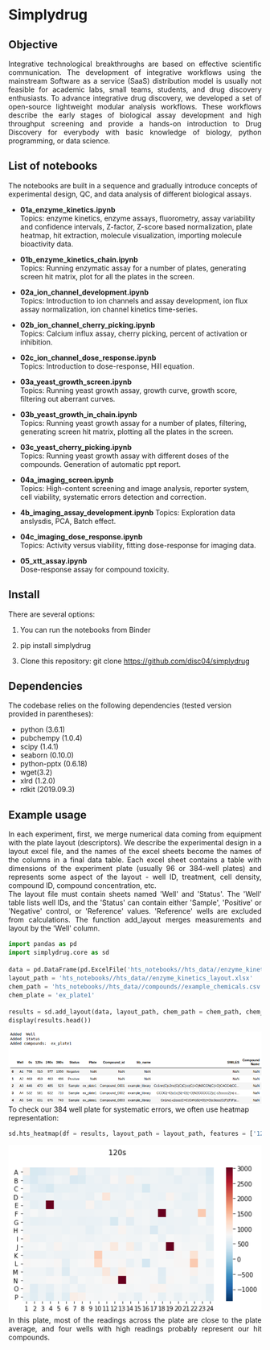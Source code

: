 # Simplydrug



## Objective

<div align="justify"> Integrative technological breakthroughs are based on effective scientific communication. The development of integrative workflows using the mainstream Software as a service (SaaS) distribution model is usually not feasible for academic labs, small teams, students, and drug discovery enthusiasts. To advance integrative drug discovery, we developed a set of open-source lightweight modular analysis workflows. These workflows describe the early stages of biological assay development and high throughput screening and provide a hands-on introduction to Drug Discovery for everybody with basic knowledge of biology, python programming, or data science. </div>

## List of notebooks

The notebooks are built in a sequence and gradually introduce concepts of experimental design, QC, and data analysis of different biological assays.
 
 * __01a_enzyme_kinetics.ipynb__   
Topics: enzyme kinetics, enzyme assays, fluorometry, assay variability and confidence intervals, Z-factor, Z-score based normalization, plate heatmap, hit extraction, molecule visualization, importing molecule bioactivity data.
 
 
 * __01b_enzyme_kinetics_chain.ipynb__    
Topics: Running enzymatic assay for a number of plates, generating screen hit matrix, plot for all the plates in the screen.     


 
 * __02a_ion_channel_development.ipynb__            
Topics: Introduction to ion channels and assay development, ion flux assay normalization, ion channel kinetics time-series.


 
 * __02b_ion_channel_cherry_picking.ipynb__      
 Topics: Calcium influx assay, cherry picking, percent of activation or inhibition.      
 
 
 
 * __02c_ion_channel_dose_response.ipynb__     
Topics: Introduction to dose-response, Hill equation.   
   
 
 * __03a_yeast_growth_screen.ipynb__  
 Topics: Running yeast growth assay, growth curve, growth score, filtering out aberrant curves.
 
 
 * __03b_yeast_growth_in_chain.ipynb__    
 Topics: Running yeast growth assay for a number of plates, filtering, generating screen hit matrix, plotting all the plates in the screen.     
  
   
 * __03c_yeast_cherry_picking.ipynb__    
Topics: Running yeast growth assay with different doses of the compounds. Generation of automatic ppt report.

  
 * __04a_imaging_screen.ipynb__   
 Topics: High-content screening and image analysis, reporter system, cell viability, systematic errors detection and correction. 
 
 
 * __4b_imaging_assay_development.ipynb__ 
 Topics: Exploration data anslysdis, PCA, Batch effect.
 
 
 
 * __04c_imaging_dose_response.ipynb__     
 Topics: Activity versus viability, fitting dose-response for imaging data. 
 
 
 * __05_xtt_assay.ipynb__  
Dose-response assay for compound toxicity.

## Install

There are several options:

1. You can run the notebooks from Binder <link to binder>

2. pip install simplydrug     

3. Clone this repository: git clone https://github.com/disc04/simplydrug

## Dependencies

The codebase relies on the following dependencies (tested version provided in parentheses):

 - python (3.6.1)
 - pubchempy (1.0.4)
 - scipy (1.4.1)
 - seaborn (0.10.0)
 - python-pptx (0.6.18)
 - wget(3.2)
 - xlrd (1.2.0)
 - rdkit (2019.09.3)

## Example usage

<div align="justify"> In each experiment, first, we merge numerical data coming from equipment with the plate layout (descriptors). We describe the experimental design in a layout excel file, and the names of the excel sheets become the names of the columns in a final data table. Each excel sheet contains a table with dimensions of the experiment plate (usually 96 or 384-well plates) and represents some aspect of the layout  -  well ID, treatment, cell density, compound ID, compound concentration, etc.</div> 

<div align="justify"> The layout file must contain sheets named  'Well' and 'Status'. The 'Well' table lists well IDs, and the 'Status' can contain either 'Sample', 'Positive' or 'Negative' control, or 'Reference' values. 'Reference' wells are excluded from calculations. The function add_layout merges measurements and layout by the 'Well' column.</div>

```python
import pandas as pd
import simplydrug.core as sd

data = pd.DataFrame(pd.ExcelFile('hts_notebooks//hts_data//enzyme_kinetics_data1.xlsx').parse(0))[['Well','0s','120s','240s', '360s']]
layout_path = 'hts_notebooks//hts_data//enzyme_kinetics_layout.xlsx'
chem_path = 'hts_notebooks//hts_data//compounds//example_chemicals.csv'
chem_plate = 'ex_plate1'

results = sd.add_layout(data, layout_path, chem_path = chem_path, chem_plate = chem_plate)
display(results.head())
```

<img style="float: left; margin-right:700px" width="950" src="hts_notebooks/hts_images/index_df.png">

To check our 384 well plate for systematic errors, we often use heatmap representation:

```python
sd.hts_heatmap(df = results, layout_path = layout_path, features = ['120s'], path = None)
```

<img style="float: left; margin-right:700px" width="550" src="hts_notebooks/hts_images/index_heatmap.png">

<div align="justify"> In this plate, most of the readings across the plate are close to the plate average, and four wells with high readings probably represent our hit compounds.</div>
